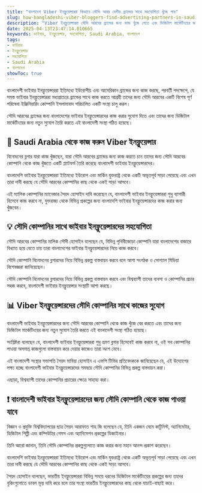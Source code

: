 ```yaml
---
title: "বাংলাদেশ Viber ইনফ্লুয়েন্সাররা কিভাবে সৌদি আবর দেশীয় ব্র্যান্ডের সাথে সহযোগিতা খুঁজে পায়"
slug: how-bangladeshi-viber-bloggers-find-advertising-partners-in-saudi-arabia-2025-04-13
description: "Viber ইনফ্লুয়েন্সাররা সৌদি আরবের ব্র্যান্ডের জন্য কাজ খুঁজে পেতে এবং ডিজিটাল মার্কেটিংয়ের জন্য নতুন সুযোগ তৈরি করতে চাইলে তাদের সাহায্য করার জন্য একটি বাংলাদেশী সংস্থা খোলেন।"
date: 2025-04-13T23:47:14.010665
keywords: ভাইবার, ইনফ্লুয়েন্সার, সহযোগিতা, Saudi Arabia, বাংলাদেশ
tags:
- ভাইবার
- ইনফ্লুয়েন্সার
- সহযোগিতা
- Saudi Arabia
- বাংলাদেশ
showToc: true
---
```


বাংলাদেশী ভাইবার ইনফ্লুয়েন্সাররা ইতিমধ্যে ইউরোপীয় এবং আমেরিকান ব্র্যান্ডের জন্য কাজ করছে, পরবর্তী পদক্ষেপে, যে সমস্ত ভাইবার ইনফ্লুয়েন্সাররা মধ্যপ্রাচ্যের ব্র্যান্ডের সাথে কাজ করতে আগ্রহী তাদের জন্য সৌদি আরবের একটি বিশেষ  পূর্ণ পরিষেবা ইঞ্জিনিয়ারিং কোম্পানি ইসলামাবাদ পরিচালিত একটি সংস্থা চালু করল।

সৌদি আরবের ব্র্যান্ডের জন্য বাংলাদেশের ভাইবার ইনফ্লুয়েন্সারদের কাজ করার সুযোগ দিতে এবং তাদের জন্য ডিজিটাল মার্কেটিংয়ের জন্য নতুন সুযোগ তৈরি করতে এই বাংলাদেশী সংস্থা গঠিত হয়েছে।


## 📢 Saudi Arabia থেকে কাজ করুন Viber ইনফ্লুয়েন্সার
বিনোদনের ব্লগার যারা কাজ খুঁজছেন, যারা সৌদি আরবের ব্র্যান্ডের জন্য কাজ করতে চান তাদের জন্য সৌদি আরবের কোম্পানি থেকে কাজ খুঁজতে একটি প্ল্যাটফর্ম তৈরি করেছে বাংলাদেশী ভাইবার ইনফ্লুয়েন্সারদের।

বাংলাদেশি ভাইবার ইনফ্লুয়েন্সাররা ইতিমধ্যে ইউরোপ এবং মার্কিন যুক্তরাষ্ট্র থেকে একটি অভূতপূর্ব সাড়া পেয়েছে এবং এখন তারা দাবী করছে যে সৌদি আরবের কোম্পানির কাছ থেকে একই সাড়া আসবে। 

এই ম্যালিক কোম্পানির ম্যানেজার সৈয়দ হোসাইন দাবি করেছেন যে, বাংলাদেশী ভাইবার ইনফ্লুয়েন্সাররা শুধু ব্যাপারী হিসেবে কাজ করবে না, যুক্তরাজ্য থেকে বিভিন্ন প্রকল্পের জন্য বাংলাদেশি ভাইবার ইনফ্লুয়েন্সারদের কাজ করার জন্য খুঁজবেন।


## 💡 সৌদি কোম্পানির সাথে ভাইবার ইনফ্লুয়েন্সারদের সহযোগিতা 
সৌদি আরবের কোম্পানির মালিক সৌদী হোসাইন বলেছেন যে, বিভিন্ন পৃথিবীজোড়া কোম্পানি যারা বাংলাদেশের বাজারে বিখ্যাত হয়ে যেতে চায় তারা বাংলাদেশের ভাইবার ইনফ্লুয়েন্সারদের নিয়ে কাজ করবে।

সৌদি কোম্পানি বিনোদনের ব্লগারদের নিয়ে বিভিন্ন প্রকল্প বাস্তবায়ন করবে বলে আশা সংগঠক ও সোশ্যাল মিডিয়া বিশেষজ্ঞরা জানিয়েছেন।

সৌদি কোম্পানি বিনোদনের ব্লগারদের নিয়ে বিভিন্ন প্রকল্প বাস্তবায়ন করবে এবং বিশ্বব্যাপী তাদের ব্যবসা ও কোম্পানির প্রচার সহজ করবে, বাংলাদেশী ভাইবার ইনফ্লুয়েন্সার সংস্থাটি আশা করছে।


## 📊 Viber ইনফ্লুয়েন্সারদের সৌদি কোম্পানির সাথে কাজের সুযোগ 
বাংলাদেশী ভাইবার ইনফ্লুয়েন্সারদের জন্য সৌদি আরবের কোম্পানি থেকে কাজ খুঁজে বের করতে এবং তাদের জন্য ডিজিটাল মার্কেটিংয়ের জন্য নতুন সুযোগ তৈরি করতে এই বাংলাদেশী সংস্থা গঠিত হয়েছে।

সংশ্লিষ্টরা বলেছেন যে, বাংলাদেশী ভাইবার ইনফ্লুয়েন্সাররা শুধু ভ্রমণ ব্লগার হিসেবেই কাজ করবে না, ওই সব কোম্পানির পাওয়া অসমাপ্ত কাজগুলো বাস্তবায়ন করে দেয়ার কাজেও তারা অংশ নেবে।

এই বাংলাদেশী সংস্থার সভাপতি সৈয়দ মাবিয়া হোসাইন এ এফপি টিভির প্রতিবেদককে জানিয়েছেন যে, এই উদ্যোগের লক্ষ্য হচ্ছে বাংলাদেশী ভাইবার ইনফ্লুয়েন্সারদের সমন্বয়ে সৌদি কোম্পানির বিভিন্ন প্রকল্প বাস্তবায়ন করা। 

এছাড়া, বিশ্বব্যাপী তাদের কোম্পানির প্রচারের ক্ষেত্রে সাহায্য করা।


## ❗ বাংলাদেশী ভাইবার ইনফ্লুয়েন্সারদের জন্য সৌদি কোম্পানি থেকে কাজ পাওয়া যাবে 
বিজ্ঞান ও প্রযুক্তি বিশ্ববিদ্যালয়ের ছাত্র সৈয়দ আরাফাত শাহ জি বলেছেন যে, তিনি একজন মেমে কার্টুনিস্ট, অ্যানিমেটার, ডিজিটাল শিল্পী এবং কম্পিউটার গেমস এবং অ্যানিমেশন প্রকল্পের ডিজাইনার।

তিনি আরো জানান, তিনি সৌদি কোম্পানির প্রকল্পগুলোতে কাজ করার জন্য মহান আনন্দ প্রকাশ করেছেন।

বাংলাদেশি ভাইবার ইনফ্লুয়েন্সাররা ইতিমধ্যে ইউরোপ এবং মার্কিন যুক্তরাষ্ট্র থেকে একটি অভূতপূর্ব সাড়া পেয়েছে এবং এখন তারা দাবী করছে যে সৌদি আরবের কোম্পানির কাছ থেকে একই সাড়া আসবে।

সৈয়দ হোসাইন বলেছেন, ভারতীয় ইনফ্লুয়েন্সাররা বিভিন্ন সময়ে ধরনের ডিজিটাল মার্কেটিংয়ের প্রকল্পের জন্য তাদের বুকিংগুলোতে ডাবল মূল্য দাবি করে বলে তার সংস্থা ভারতীয় ইনফ্লুয়েন্সারদের কাছ থেকে যাচাই-বাছাই করে।